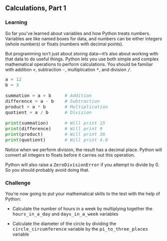 <style>
code, pre {
  font-size: 0.9rem;
}
</style>

## Calculations, Part 1

### Learning
So far you've learned about variables and how Python treats numbers. Variables are like named boxes for data, and numbers can be either integers (whole numbers) or floats (numbers with decimal points).

But programming isn’t just about storing data—it’s also about working with that data to do useful things. Python lets you use both simple and complex mathematical operations to perform calculations. You should be familiar with addition ```+```, subtraction ```-```, multiplication ```*```, and division ```/```.

```python
a = 12
b = 3

summation = a + b     # Addition
difference = a - b    # Subtraction
product = a * b       # Multiplication
quotient = a / b      # Division

print(summation)      # Will print 15
print(difference)     # Will print 9
print(product)        # Will print 36
print(quotient)       # Will print 4.0
```

Notice when we perform division, the result has a decimal place. Python will convert all integers to floats before it carries out this operation.

Python will also raise a ```ZeroDivisionError``` if you attempt to divide by 0. So you should probably avoid doing that.

### Challenge

You're now going to put your mathematical skills to the test with the help of Python:

- Calculate the number of hours in a week by multiplying together the ```hours_in_a_day``` and ```days_in_a_week``` variables

- Calculate the diameter of the circle by dividing the ```circle_circumference``` variable by the ```pi_to_three_places``` variable